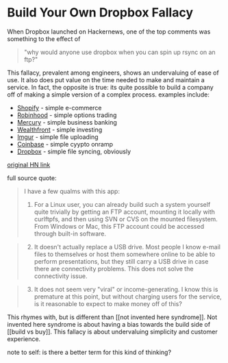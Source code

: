 # Build Your Own Dropbox Fallacy

When Dropbox launched on Hackernews, one of the top comments was something to the effect of

> "why would anyone use dropbox when you can spin up rsync on an ftp?"

This fallacy, prevalent among engineers, shows an undervaluing of ease of use. It also does put value on the time needed to make and maintain a service. In fact, the opposite is true: its quite possible to build a company off of making a simple version of a complex process. examples include:

- [Shopify](https://shopify.com) - simple e-commerce
- [Robinhood](https://robinhood.com) - simple options trading
- [Mercury](https://mercury.com) - simple business banking
- [Wealthfront](https://wealthfront.com) - simple investing
- [Imgur](https://imgur.com) - simple file uploading
- [Coinbase](https://coinbase.com) - simple cyypto onramp
- [Dropbox](https://dropbox.com) - simple file syncing, obviously

[original HN link](https://news.ycombinator.com/item?id=8863)

full source quote:

> I have a few qualms with this app:
>
> 1. For a Linux user, you can already build such a system yourself quite trivially by getting an FTP account, mounting it locally with curlftpfs, and then using SVN or CVS on the mounted filesystem. From Windows or Mac, this FTP account could be accessed through built-in software.

> 2. It doesn't actually replace a USB drive. Most people I know e-mail files to themselves or host them somewhere online to be able to perform presentations, but they still carry a USB drive in case there are connectivity problems. This does not solve the connectivity issue.

> 3. It does not seem very "viral" or income-generating. I know this is premature at this point, but without charging users for the service, is it reasonable to expect to make money off of this?

This rhymes with, but is different than [[not invented here syndrome]]. Not invented here syndrome is about having a bias towards the build side of [[build vs buy]]. This fallacy is about undervaluing simplicity and customer experience.

note to self: is there a better term for this kind of thinking?
